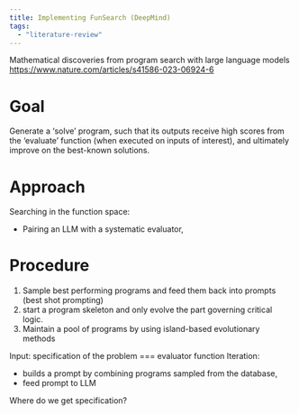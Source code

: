 ```yaml
---
title: Implementing FunSearch (DeepMind)
tags:
  - "literature-review"
---
```

Mathematical discoveries from program search with large language models
https://www.nature.com/articles/s41586-023-06924-6

# Goal
Generate a ‘solve’ program, such that its outputs receive high scores from the ‘evaluate’ function (when executed on inputs of interest), and ultimately improve on the best-known solutions.
# Approach
Searching in the function space:
- Pairing an LLM with a systematic evaluator,

# Procedure
1. Sample best performing programs and feed them back into prompts (best shot prompting)
2. start a program skeleton and only evolve the part governing critical logic.
3. Maintain a pool of programs by using island-based evolutionary methods

Input: specification of the problem === evaluator function
Iteration:
- builds a prompt by combining programs sampled from the database,
- feed prompt to LLM 

Where do we get specification?
